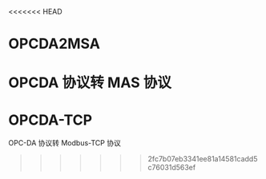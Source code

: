 <<<<<<< HEAD
# OPCDA2MSA
OPCDA 协议转 MAS 协议
=======
# OPCDA-TCP
OPC-DA 协议转 Modbus-TCP 协议
>>>>>>> 2fc7b07eb3341ee81a14581cadd5c76031d563ef
